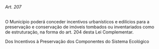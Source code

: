
###### Art. 207
O Município poderá conceder incentivos urbanísticos e edilícios para a preservação e conservação de imóveis tombados ou inventariados como de estruturação, na forma do art. 204 desta Lei Complementar.

Dos Incentivos à Preservação dos Componentes do Sistema Ecológico
